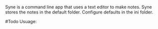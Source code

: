 Syne is a command line app that uses a text editor to make notes. Syne stores the notes in the default folder. Configure defaults in the ini folder.

#Todo
Usuage:
